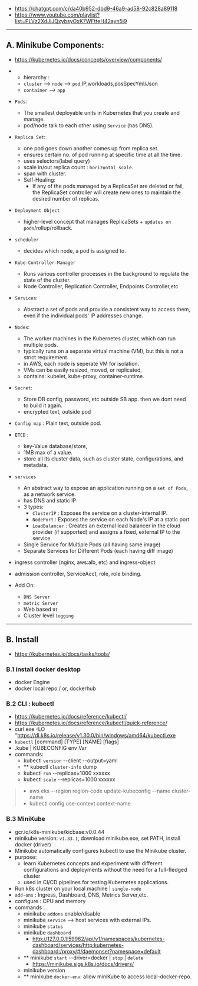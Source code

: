 - https://chatgpt.com/c/da40b952-dbd9-46a9-ad58-92c828a89118
- https://www.youtube.com/playlist?list=PLVz2XdJiJQxybsyOxK7WFtteH42ayn5i9

---

## A. Minikube Components:
- https://kubernetes.io/docs/concepts/overview/components/
- - hierarchy :
  - `cluster` --> `node` --> `pod`,IP,workloads,posSpecYml/Json
  - `container` --> `app`

- `Pods`: 
  - The smallest deployable units in Kubernetes that you create and manage.
  - pod/node talk to each other using `Service` (has DNS).

- `Replica Set`:
  - one pod goes down another comes up from replica set.
  - ensures certain no. of pod running at specific time at all the time.
  - uses selectors(label query)
  - scale in/out replica count : `horizontal scale`.
  - span with cluster.
  - Self-Healing:
    - If any of the pods managed by a ReplicaSet are deleted or fail, the ReplicaSet controller will create new ones to maintain the desired number of replicas.

- `Deployment Object`
  - higher-level concept that manages ReplicaSets + `updates on pods`/rollup/rollback.
  
- `scheduler`
  - decides which node, a pod is assigned to.

- `Kube-Controller-Manager`
  - Runs various controller processes in the background to regulate the state of the cluster.
  - Node Controller, Replication Controller, Endpoints Controller,etc
  
- `Services`: 
  - Abstract a set of pods and provide a consistent way to access them, even if the individual pods' IP addresses change.
  
- `Nodes`: 
  - The worker machines in the Kubernetes cluster, which can run multiple pods.
  - typically runs on a separate virtual machine (VM), but this is not a strict requirement.
  - in AWS, each node is  seperate  VM for isolation.
  - VMs can be easily resized, moved, or replicated,
  - contains: kubelet, kube-proxy, container-runtime.

- `Secret`:
  - Store DB config, password, etc outside SB app. then we dont need to build it again.
  - encrypted text, outside pod
  
- `Config map` : Plain text, outside pod.

- `ETCD` : 
  - key-Value database/store, 
  - 1MB max of a value.
  - store all its cluster data, such as cluster state, configurations, and metadata.
  
- `services`
  - An abstract way to expose an application running on a `set of Pods`, as a network service.
  - has DNS and static IP
  - 3 types:
    - `ClusterIP` : Exposes the service on a cluster-internal IP.
    - `NodePort` : Exposes the service on each Node's IP at a static port
    - `LoadBalancer` : Creates an external load balancer in the cloud provider (if supported) and assigns a fixed, external IP to the service.
  - Single Service for Multiple Pods (all having same image)
  - Separate Services for Different Pods (each having diff image)

- ingress controller (nginx, aws:alb, etc) and ingress-object
- admission controller, ServiceAcct, role, role binding.
  
- Add On:
  - `DNS Server` 
  - `metric Server`
  - Web based `UI`
  - Cluster level `logging`
  
  
---
## B. Install
- https://kubernetes.io/docs/tasks/tools/

### B.1 install docker desktop
- docker Engine
- docker local repo / or,  dockerhub

### B.2 CLI : kubectl 
- https://kubernetes.io/docs/reference/kubectl/
- https://kubernetes.io/docs/reference/kubectl/quick-reference/
- curl.exe -LO "https://dl.k8s.io/release/v1.30.0/bin/windows/amd64/kubectl.exe
- `kubectl` [command] [TYPE] [NAME] [flags]
- .kube | KUBECONFIG env Var
- commands:
  - kubectl `version` --client --output=yaml
  - ** kubectl `cluster-info` dump
  - kubectl `run` --replicas=1000 xxxxxx
  - kubectl `scale` --replicas=1000 xxxxxx
  
> - aws eks --region region-code update-kubeconfig --name cluster-name
> - kubectl config use-context context-name

### B.3 MiniKube
- gcr.io/k8s-minikube/kicbase:v0.0.44
- minikube version: `v1.33.1`, download minikube.exe, set PATH, install docker (driver)
- Minikube automatically configures kubectl to use the Minikube cluster.
- purpose:
  - learn Kubernetes concepts and experiment with different configurations and deployments without the need for a full-fledged cluster
  - used in CI/CD pipelines for testing Kubernetes applications.
-  Run k8s cluster on your local machine | `single-node`
- `add-ons` : Ingress, Dashboard, DNS, Metrics Server,etc.
- configure : CPU and memory
- commands :
  - minikube `addons` enable/disable <addon-name>
  - minikube `service` <service-name> --> host services with external IPs.
  - minikube `status`
  - minikube `dashboard`
    - http://127.0.0.1:59962/api/v1/namespaces/kubernetes-dashboard/services/http:kubernetes-dashboard:/proxy/#/daemonset?namespace=default
  - ** minikube `start` --driver=docker | `stop` | `delete`
    - https://minikube.sigs.k8s.io/docs/drivers/
  - minikube version
  - ** minikube `docker-env`: allow miniKube to access local-docker-repo.
  
